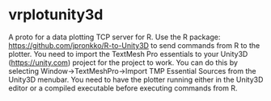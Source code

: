 # vrplotunity3d
A proto for a data plotting TCP server for R. Use the R package: https://github.com/jpronkko/R-to-Unity3D to send commands from R to the plotter. You need to import the TextMesh Pro essentials to your Unity3D (https://unity.com) project for the project to work. You can do this by selecting Window->TextMeshPro->Import TMP Essential Sources from the Unity3D menubar. You need to have the plotter running either in the Unity3D editor or a compiled executable before executing commands from R. 
